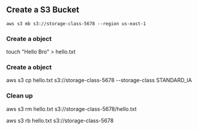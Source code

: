 ## Create a S3 Bucket
```
aws s3 mb s3://storage-class-5678 --region us-east-1
```

### Create a object 

touch  "Hello Bro" > hello.txt 

### Create a object

aws s3 cp hello.txt s3://storage-class-5678 --storage-class STANDARD_IA

### Clean up

aws s3 rm hello.txt s3://storage-class-5678/hello.txt

aws s3 rb hello.txt s3://storage-class-5678
